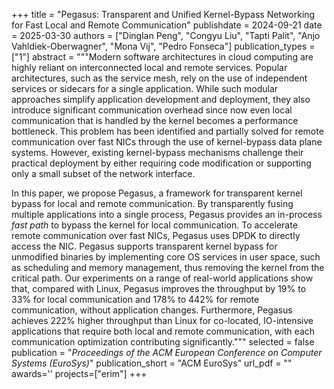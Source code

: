 +++
title = "Pegasus: Transparent and Unified Kernel-Bypass Networking for Fast Local and Remote Communication"
publishdate = 2024-09-21
date = 2025-03-30
authors = ["Dinglan Peng", "Congyu Liu", "Tapti Palit", "Anjo Vahldiek-Oberwagner", "Mona Vij", "Pedro Fonseca"]
publication_types = ["1"]
abstract = """Modern software architectures in cloud computing are highly reliant
on interconnected local and remote services.
Popular architectures, such as the service mesh,
rely on the use of independent services or sidecars for
a single application. While such modular approaches
simplify application development and deployment,
they also introduce significant communication overhead since
now even local communication that is handled by the kernel
becomes a performance bottleneck. This problem has been
identified and partially solved for remote communication over
fast NICs through the use of kernel-bypass data plane systems.
However, existing kernel-bypass
mechanisms challenge their practical deployment by either
requiring code modification or supporting only a small subset of the network
interface.

In this paper, we propose Pegasus, a framework for transparent
kernel bypass for local and remote communication.
By transparently fusing multiple applications into a single
process, Pegasus provides an in-process *fast path* to
bypass the kernel for local communication.
To accelerate remote communication over fast NICs, Pegasus
uses DPDK to directly access the NIC.
Pegasus supports transparent kernel bypass
for unmodified binaries by implementing core OS services in user space, such
as scheduling and memory management, thus
removing the kernel from the critical path.
Our experiments on a range of real-world applications show that,
compared with Linux,
Pegasus improves the throughput
by 19% to 33% for local communication
and 178% to 442% for remote communication,
without application changes.
Furthermore, Pegasus achieves 222% higher
throughput than Linux for co-located, IO-intensive applications that
require both local and remote communication, with each communication
optimization contributing significantly."""
selected = false
publication = "*Proceedings of the ACM European Conference on Computer Systems (EuroSys)*"
publication_short = "ACM EuroSys"
url_pdf = ""
awards=''
projects=["erim"]
+++